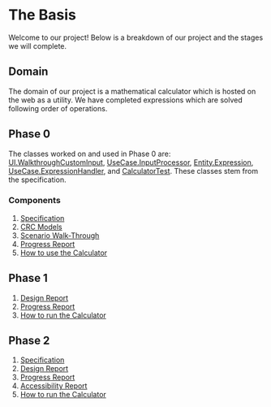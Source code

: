 # The Basis

Welcome to our project! Below is a breakdown of our project and the stages we will complete. 

## Domain

The domain of our project is a mathematical calculator which is hosted on the web as a utility. We have completed expressions which are solved following order of operations.

## Phase 0

The classes worked on and used in Phase 0 are: [UI.WalkthroughCustomInput](https://github.com/CSC207-UofT/course-project-the-basis/blob/main/src/main/java/WalkthroughCustomInput.java), [UseCase.InputProcessor](https://github.com/CSC207-UofT/course-project-the-basis/blob/main/src/main/java/InputProcessor.java), [Entity.Expression](https://github.com/CSC207-UofT/course-project-the-basis/blob/main/src/main/java/Expression.java), [UseCase.ExpressionHandler](https://github.com/CSC207-UofT/course-project-the-basis/blob/main/src/main/java/ExpressionHandler.java), and [CalculatorTest](https://github.com/CSC207-UofT/course-project-the-basis/blob/main/src/test/java/CalculatorTest.java). These classes stem from the specification.

### Components

1. [Specification](https://github.com/CSC207-UofT/course-project-the-basis/blob/main/Markdown%20Files/specification.md)
2. [CRC Models](https://github.com/CSC207-UofT/course-project-the-basis/blob/main/Markdown%20Files/Calculator%20CRC%20Model.pdf)
3. [Scenario Walk-Through](https://github.com/CSC207-UofT/course-project-the-basis/blob/main/Markdown%20Files/Scenario%20Walkthrough.md)
4. [Progress Report](https://github.com/CSC207-UofT/course-project-the-basis/blob/main/Markdown%20Files/Progress_Report.md)
5. [How to use the Calculator](https://github.com/CSC207-UofT/course-project-the-basis/blob/main/Markdown%20Files/How%20to%20Run%20the%20Calculator.md)


## Phase 1

1. [Design Report](https://github.com/CSC207-UofT/course-project-the-basis/blob/main/Markdown%20Files/Design%20Report.md)
2. [Progress Report](https://github.com/CSC207-UofT/course-project-the-basis/blob/main/Markdown%20Files/Progess%20Report%20Phase%201.md)
3. [How to run the Calculator](https://github.com/CSC207-UofT/course-project-the-basis/blob/main/Markdown%20Files/How%20to%20Run%20the%20Calculator%20-%20Phase%201.md)


## Phase 2

1. [Specification](https://github.com/CSC207-UofT/course-project-the-basis/blob/main/Markdown%20Files/Phase%202%20Markdown%20Files/specification%20phase%202.md)
2. [Design Report](https://github.com/CSC207-UofT/course-project-the-basis/blob/main/Markdown%20Files/Phase%202%20Markdown%20Files/Design%20Document%20Phase%202.md)
3. [Progress Report](https://github.com/CSC207-UofT/course-project-the-basis/blob/main/Markdown%20Files/Phase%202%20Markdown%20Files/Progress%20Report%20Phase%202.md)
4. [Accessibility Report](https://github.com/CSC207-UofT/course-project-the-basis/blob/main/Markdown%20Files/Phase%202%20Markdown%20Files/accessibility.md)
5. [How to run the Calculator](https://github.com/CSC207-UofT/course-project-the-basis/blob/main/Markdown%20Files/Phase%202%20Markdown%20Files/How%20to%20Run%20Calculator%20Phase%202.md)


